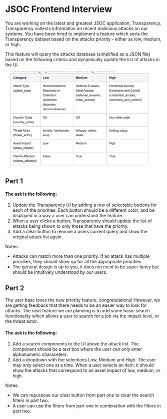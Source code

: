 # JSOC Frontend Interview

You are working on the latest and greatest JSOC application, Transparency. Transparency collects information on recent malicious attacks on our systems. You have been hired to implement a feature which sorts the Transparency dataset based on the attacks priority - either as low, medium, or high.

This feature will query the attacks database (simplified as a JSON file) based on the following criteria and dynamically update the list of attacks in the UI.

![Alt text](priorities.png 'a title')

## Part 1

#### The ask is the following:

1. Update the Transparency UI by adding a row of selectable buttons for each of the priorities. Each button should be a different color, and be displayed in a way a user can understand the feature.
2. When a user clicks a button, Transparency should update the list of attacks being shown to only those that have the priority.
3. Add a clear button to remove a users current query and show the original attack list again.

Notes:

- Attacks can match more than one priority. If an attack has multiple priorities, they should show up for all the appropriate priorities.
- The general design is up to you, it does not need to be super fancy but should be intuitively understood by our users.

## Part 2

The user base loves the new priority feature, congratulations! However, we are getting feedback that there needs to be an easier way to look for attacks. The next feature we are planning is to add some basic search functionality which allows a user to search for a job via the impact level, or the threat actor.

#### The ask is the following:

1. Add a search components to the UI above the attack list. The component should be a text box where the user can only enter alphanumeric characeters.
2. Add a dropdown with the selections Low, Medium and High. The user may only select one at a time. When a user selects an item, it should show the attacks that correspond to an asset impact of low, medium, or high.

Notes:

- We can repurpose our clear button from part one to clear the search filters in part two.
- A user can use the filters from part one in combination with the filters in part two.
